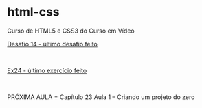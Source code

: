 # html-css
 Curso de HTML5 e CSS3 do Curso em Vídeo
<br>
 <p><a href="https://felipejlc.github.io/html-css/desafios/d014/index.html" target="blank"> Desafio 14 - último desafio feito</a></p>
 <br>
 <p><a href="https://felipejlc.github.io/html-css/exercicios/ex024/iframe005.html" target="blank"> Ex24 - último exercício feito </a></p>
 <br>
 <p>PRÓXIMA AULA = Capítulo 23 Aula 1 – Criando um projeto do zero </p>